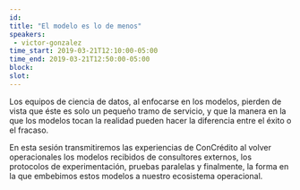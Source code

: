 ```yaml
---
id: 
title: "El modelo es lo de menos"
speakers:
 - victor-gonzalez
time_start: 2019-03-21T12:10:00-05:00
time_end: 2019-03-21T12:50:00-05:00
block: 
slot: 
---
```


Los equipos de ciencia de datos, al enfocarse en los modelos, pierden de vista que éste es solo un pequeño tramo de servicio, y que la manera en la que los modelos tocan la realidad pueden hacer la diferencia entre el éxito o el fracaso.

En esta sesión transmitiremos las experiencias de ConCrédito al volver operacionales los modelos recibidos de consultores externos, los protocolos de experimentación, pruebas paralelas y finalmente, la forma en la que embebimos estos modelos a nuestro ecosistema operacional.